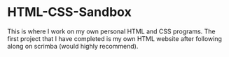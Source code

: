 # HTML-CSS-Sandbox
This is where I work on my own personal HTML and CSS programs. The first project that I have completed is my own HTML website after following along on scrimba (would highly recommend).
